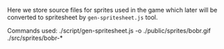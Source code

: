 Here we store source files for sprites used in the game
which later will be converted to spritesheet by `gen-spritesheet.js` tool.

Commands used:
./script/gen-spritesheet.js -o ./public/sprites/bobr.gif ./src/sprites/bobr-*
